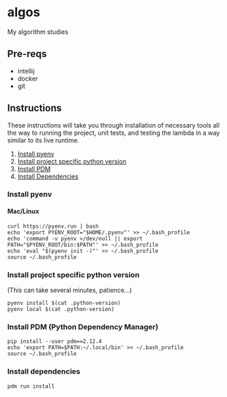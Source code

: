 # algos
My algorithm studies

## Pre-reqs
- intellij
- docker
- git

## Instructions
These instructions will take you through installation of necessary tools all the way to running the project, unit tests,
and testing the lambda in a way similar to its live runtime.
1. [Install pyenv](#install-pyenv)
1. [Install project specific python version](#install-project-specific-python-version)
1. [Install PDM](#3)
1. [Install Dependencies](#deps)


### Install pyenv <a name="install-pyenv"></a>
#### Mac/Linux
    curl https://pyenv.run | bash
    echo 'export PYENV_ROOT="$HOME/.pyenv"' >> ~/.bash_profile
    echo 'command -v pyenv >/dev/null || export PATH="$PYENV_ROOT/bin:$PATH"' >> ~/.bash_profile
    echo 'eval "$(pyenv init -)"' >> ~/.bash_profile
    source ~/.bash_profile

### Install project specific python version <a name="install-project-specific-python-version"></a>
(This can take several minutes, patience...)

    pyenv install $(cat .python-version)
    pyenv local $(cat .python-version)

### Install PDM (Python Dependency Manager)<a name="3"></a>
    pip install --user pdm==2.12.4
    echo 'export PATH=$PATH:~/.local/bin' >> ~/.bash_profile
    source ~/.bash_profile

### Install dependencies <a name="deps"></a>
    pdm run install
